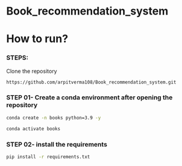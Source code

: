 # Book_recommendation_system

# How to run?
### STEPS:

Clone the repository

```bash
https://github.com/arpitverma108/Book_recommendation_system.git
```
### STEP 01- Create a conda environment after opening the repository

```bash
conda create -n books python=3.9 -y
```

```bash
conda activate books
```


### STEP 02- install the requirements
```bash
pip install -r requirements.txt
```